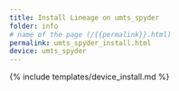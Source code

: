 ```yaml
---
title: Install Lineage on umts_spyder
folder: info
# name of the page (/{{permalink}}.html)
permalink: umts_spyder_install.html
device: umts_spyder
---
```

{% include templates/device_install.md %}
